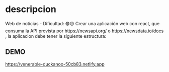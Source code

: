# descripcion  
Web de noticias - Dificultad:  🟢🟡
Crear una aplicación web con react, que consuma la API provista por https://newsapi.org/ o https://newsdata.io/docs , la aplicacion debe tener la siguiente estructura:

## DEMO
https://venerable-duckanoo-50cb83.netlify.app